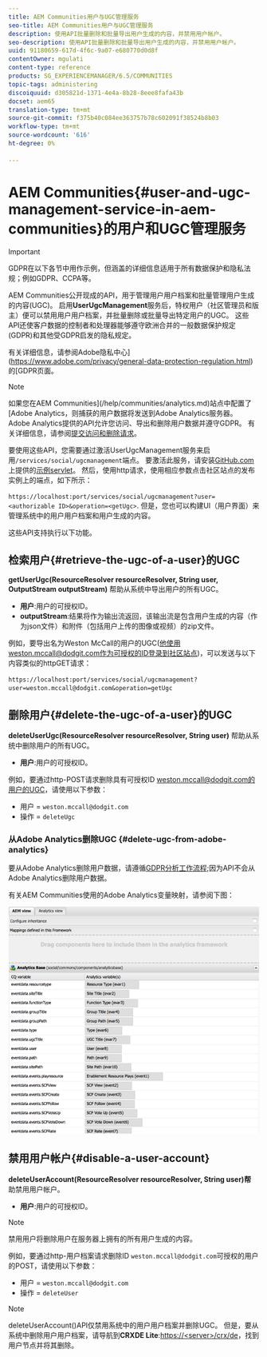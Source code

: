 ```yaml
---
title: AEM Communities用户与UGC管理服务
seo-title: AEM Communities用户与UGC管理服务
description: 使用API批量删除和批量导出用户生成的内容，并禁用用户帐户。
seo-description: 使用API批量删除和批量导出用户生成的内容，并禁用用户帐户。
uuid: 91180659-617d-4f6c-9a07-e680770d0d8f
contentOwner: mgulati
content-type: reference
products: SG_EXPERIENCEMANAGER/6.5/COMMUNITIES
topic-tags: administering
discoiquuid: d305821d-1371-4e4a-8b28-8eee8fafa43b
docset: aem65
translation-type: tm+mt
source-git-commit: f375b40c084ee363757b78c602091f38524b8b03
workflow-type: tm+mt
source-wordcount: '616'
ht-degree: 0%

---
```



# AEM Communities{#user-and-ugc-management-service-in-aem-communities}的用户和UGC管理服务

>[!IMPORTANT]
>
>GDPR在以下各节中用作示例，但涵盖的详细信息适用于所有数据保护和隐私法规；例如GDPR、CCPA等。

AEM Communities公开现成的API，用于管理用户用户档案和批量管理用户生成的内容(UGC)。 启用&#x200B;**UserUgcManagement**&#x200B;服务后，特权用户（社区管理员和版主）便可以禁用用户用户档案，并批量删除或批量导出特定用户的UGC。 这些API还使客户数据的控制者和处理器能够遵守欧洲合并的一般数据保护规定(GDPR)和其他受GDPR启发的隐私规定。

有关详细信息，请参阅Adobe隐私中心](https://www.adobe.com/privacy/general-data-protection-regulation.html)的[GDPR页面。

>[!NOTE]
>
>如果您在AEM Communities](/help/communities/analytics.md)站点中配置了[Adobe Analytics，则捕获的用户数据将发送到Adobe Analytics服务器。 Adobe Analytics提供的API允许您访问、导出和删除用户数据并遵守GDPR。 有关详细信息，请参阅[提交访问和删除请求](https://docs.adobe.com/content/help/en/analytics/admin/data-governance/gdpr-submit-access-delete.html)。

要使用这些API，您需要通过激活UserUgcManagement服务来启用`/services/social/ugcmanagement`端点。 要激活此服务，请安装[GitHub.com](https://github.com/Adobe-Marketing-Cloud/aem-communities-ugc-migration/tree/main/bundles/communities-ugc-management-servlet)上提供的[示例servlet](https://github.com/Adobe-Marketing-Cloud/aem-communities-ugc-migration/tree/main/bundles/communities-ugc-management-servlet)。 然后，使用http请求，使用相应参数点击社区站点的发布实例上的端点，如下所示：

`https://localhost:port/services/social/ugcmanagement?user=<authorizable ID>&operation=<getUgc>`. 但是，您也可以构建UI（用户界面）来管理系统中的用户用户档案和用户生成的内容。

这些API支持执行以下功能。

## 检索用户{#retrieve-the-ugc-of-a-user}的UGC

**getUserUgc(ResourceResolver resourceResolver, String user, OutputStream outputStream)** 帮助从系统中导出用户的所有UGC。

* **用户**:用户的可授权ID。
* **outputStream**:结果将作为输出流返回，该输出流是包含用户生成的内容（作为json文件）和附件（包括用户上传的图像或视频）的zip文件。

例如，要导出名为Weston McCall的用户的UGC(他使用weston.mccall@dodgit.com作为可授权的ID登录到社区站点)，可以发送与以下内容类似的httpGET请求：

`https://localhost:port/services/social/ugcmanagement?user=weston.mccall@dodgit.com&operation=getUgc`

## 删除用户{#delete-the-ugc-of-a-user}的UGC

**deleteUserUgc(ResourceResolver resourceResolver, String user)** 帮助从系统中删除用户的所有UGC。

* **用户**:用户的可授权ID。

例如，要通过http-POST请求删除具有可授权ID weston.mccall@dodgit.com的用户的UGC，请使用以下参数：

* 用户 = `weston.mccall@dodgit.com`
* 操作 = `deleteUgc`

### 从Adobe Analytics删除UGC {#delete-ugc-from-adobe-analytics}

要从Adobe Analytics删除用户数据，请遵循[GDPR分析工作流程](https://docs.adobe.com/content/help/en/analytics/admin/data-governance/an-gdpr-workflow.html);因为API不会从Adobe Analytics删除用户数据。

有关AEM Communities使用的Adobe Analytics变量映射，请参阅下图：

![AEM社区变量映射Adobe Analytics](assets/analytics-communities-mapping.png)

## 禁用用户帐户{#disable-a-user-account}

**deleteUserAccount(ResourceResolver resourceResolver, String user)帮** 助禁用用户帐户。

* **用户**:用户的可授权ID。

>[!NOTE]
>
>禁用用户将删除用户在服务器上拥有的所有用户生成的内容。

例如，要通过http-用户档案请求删除ID `weston.mccall@dodgit.com`可授权的用户的POST，请使用以下参数：

* 用户 = `weston.mccall@dodgit.com`
* 操作 = `deleteUser`

>[!NOTE]
>
>deleteUserAccount()API仅禁用系统中的用户用户档案并删除UGC。 但是，要从系统中删除用户用户档案，请导航到&#x200B;**CRXDE Lite**:[https://&lt;server>/crx/de](https://localhost:4502/crx/de)，找到用户节点并将其删除。
